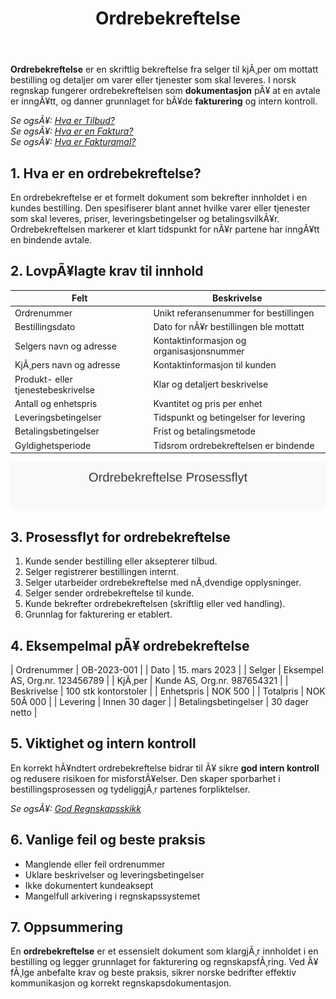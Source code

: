 ﻿---
title: "Ordrebekreftelse"
meta_title: "Ordrebekreftelse"
meta_description: '**Ordrebekreftelse** er en skriftlig bekreftelse fra selger til kjÃ¸per om mottatt bestilling og detaljer om varer eller tjenester som skal leveres. I norsk reg...'
slug: ordrebekreftelse
type: blog
layout: pages/single
---

**Ordrebekreftelse** er en skriftlig bekreftelse fra selger til kjÃ¸per om mottatt bestilling og detaljer om varer eller tjenester som skal leveres. I norsk regnskap fungerer ordrebekreftelsen som **dokumentasjon** pÃ¥ at en avtale er inngÃ¥tt, og danner grunnlaget for bÃ¥de **fakturering** og intern kontroll.

*Se ogsÃ¥: [Hva er Tilbud?](/blogs/regnskap/hva-er-tilbud "Hva er Tilbud? Komplett Guide til Tilbudsprosess og Regnskapsmessig Behandling")*  
*Se ogsÃ¥: [Hva er en Faktura?](/blogs/regnskap/hva-er-en-faktura "Hva er en Faktura? En Guide til Norske Fakturakrav")*  
*Se ogsÃ¥: [Hva er Fakturamal?](/blogs/regnskap/hva-er-fakturamal "Hva er Fakturamal? Komplett Guide til Fakturamaler og Fakturadesign")*

## 1. Hva er en ordrebekreftelse?

En ordrebekreftelse er et formelt dokument som bekrefter innholdet i en kundes bestilling. Den spesifiserer blant annet hvilke varer eller tjenester som skal leveres, priser, leveringsbetingelser og betalingsvilkÃ¥r. Ordrebekreftelsen markerer et klart tidspunkt for nÃ¥r partene har inngÃ¥tt en bindende avtale.

## 2. LovpÃ¥lagte krav til innhold

| Felt                  | Beskrivelse                                              |
|------------------------|----------------------------------------------------------|
| Ordrenummer            | Unikt referansenummer for bestillingen                   |
| Bestillingsdato        | Dato for nÃ¥r bestillingen ble mottatt                    |
| Selgers navn og adresse| Kontaktinformasjon og organisasjonsnummer                |
| KjÃ¸pers navn og adresse| Kontaktinformasjon til kunden                            |
| Produkt- eller tjenestebeskrivelse | Klar og detaljert beskrivelse                      |
| Antall og enhetspris   | Kvantitet og pris per enhet                              |
| Leveringsbetingelser   | Tidspunkt og betingelser for levering                   |
| Betalingsbetingelser   | Frist og betalingsmetode                                  |
| Gyldighetsperiode      | Tidsrom ordrebekreftelsen er bindende                     |

![Prosessflyt for Ordrebekreftelse](ordrebekreftelse-overview.svg)

## 3. Prosessflyt for ordrebekreftelse

1. Kunde sender bestilling eller aksepterer tilbud.
2. Selger registrerer bestillingen internt.
3. Selger utarbeider ordrebekreftelse med nÃ¸dvendige opplysninger.
4. Selger sender ordrebekreftelse til kunde.
5. Kunde bekrefter ordrebekreftelsen (skriftlig eller ved handling).
6. Grunnlag for fakturering er etablert.

## 4. Eksempelmal pÃ¥ ordrebekreftelse

| Ordrenummer        | OB-2023-001                         |
| Dato               | 15. mars 2023                       |
| Selger             | Eksempel AS, Org.nr. 123456789      |
| KjÃ¸per             | Kunde AS, Org.nr. 987654321         |
| Beskrivelse        | 100 stk kontorstoler                |
| Enhetspris         | NOK 500                             |
| Totalpris          | NOK 50Â 000                          |
| Levering           | Innen 30 dager                      |
| Betalingsbetingelser | 30 dager netto                    |

## 5. Viktighet og intern kontroll

En korrekt hÃ¥ndtert ordrebekreftelse bidrar til Ã¥ sikre **god intern kontroll** og redusere risikoen for misforstÃ¥elser. Den skaper sporbarhet i bestillingsprosessen og tydeliggjÃ¸r partenes forpliktelser.

*Se ogsÃ¥: [God Regnskapsskikk](/blogs/regnskap/god-regnskapsskikk "God Regnskapsskikk - Komplett Guide til Regnskapsstandarder")*

## 6. Vanlige feil og beste praksis

* Manglende eller feil ordrenummer
* Uklare beskrivelser og leveringsbetingelser
* Ikke dokumentert kundeaksept
* Mangelfull arkivering i regnskapssystemet

## 7. Oppsummering

En **ordrebekreftelse** er et essensielt dokument som klargjÃ¸r innholdet i en bestilling og legger grunnlaget for fakturering og regnskapsfÃ¸ring. Ved Ã¥ fÃ¸lge anbefalte krav og beste praksis, sikrer norske bedrifter effektiv kommunikasjon og korrekt regnskapsdokumentasjon.


